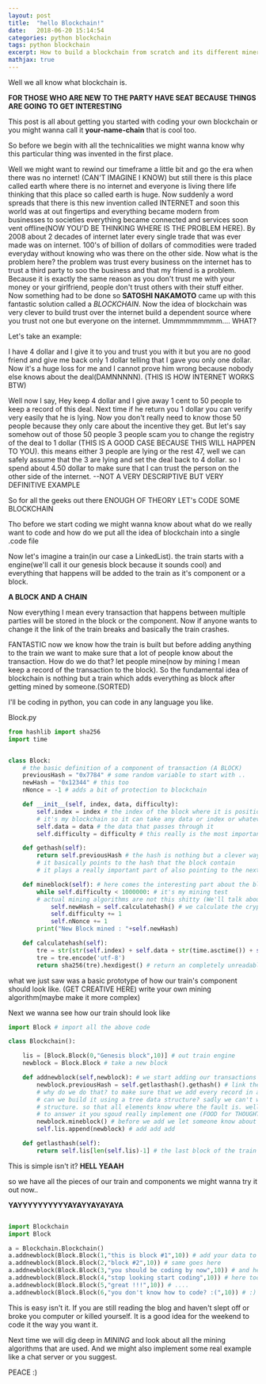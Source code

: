 ```yaml
---
layout: post
title:  "hello Blockchain!"
date:   2018-06-20 15:14:54
categories: python blockchain
tags: python blockchain
excerpt: How to build a blockchain from scratch and its different miners too
mathjax: true
---
```



Well we all know what blockchain is. 

**FOR THOSE WHO ARE NEW TO THE PARTY HAVE SEAT BECAUSE THINGS ARE GOING TO GET INTERESTING**

This post is all about getting you started with coding your own blockchain or you might wanna call it **your-name-chain** that is cool too.

So before we begin with all the technicalities we might wanna know why this particular thing was invented in the first place.

Well we might want to rewind our timeframe a little bit and go the era when there was no internet! (CAN'T IMAGINE I KNOW) but still there is this place called earth where there is no internet and everyone is living there life thinking that this place so called earth is huge. Now suddenly a word spreads that there is this new invention called INTERNET and soon this world was at out fingertips and everything became modern from businesses to societies everything became connected and services soon vent offline(NOW YOU'D BE THINKING WHERE IS THE PROBLEM HERE). By 2008 about 2 decades of internet later every single trade that was ever made was on internet. 100's of billion of dollars of commodities were traded everyday without knowing who was there on the other side. Now what is the problem here? the problem was trust every business on the internet has to trust a third party to soo the business and that my friend is a problem. Because it is exactly the same reason as you don't trust me with your money or your girlfriend, people don't trust others with their stuff either. Now something had to be done so **SATOSHI NAKAMOTO** came up with this fantastic solution called a *BLOCKCHAIN*. Now the idea of blockchain was very clever to build trust over the internet build a dependent source where you trust not one but everyone on the internet. Ummmmmmmmm.... WHAT?

Let's take an example:

I have 4 dollar and I give it to you and trust you with it but you are no good friend and give me back only 1 dollar telling that I gave you only one dollar. Now it's a huge loss for me and I cannot prove him wrong because nobody else knows about the deal(DAMNNNNN). (THIS IS HOW INTERNET WORKS BTW)

Well now I say, Hey keep 4 dollar and I give away 1 cent to 50 people to keep a record of this deal. Next time if he return you 1 dollar you can verify very easily that he is lying. Now you don't really need to know those 50 people because they only care about the incentive they get. But let's say somehow out of those 50 people 3 people scam you to change the registry of the deal to 1 dollar (THIS IS A GOOD CASE BECAUSE THIS WILL HAPPEN TO YOU). this means either 3 people are lying or the rest 47, well we can safely assume that the 3 are lying and set the deal back to 4 dollar. so I spend about 4.50 dollar to make sure that I can trust the person on the other side of the internet. --NOT A VERY DESCRIPTIVE BUT VERY DEFINITIVE EXAMPLE

So for all the geeks out there ENOUGH OF THEORY LET's CODE SOME BLOCKCHAIN

Tho before we start coding we might wanna know about what do we really want to code and how do we put all the idea of blockchain into a single .code file

Now let's imagine a train(in our case a LinkedList). the train starts with a engine(we'll call it our genesis block because it sounds cool) and everything that happens will be added to the train as it's component or a block. 

**A BLOCK AND A CHAIN**

Now everything I mean every transaction that happens between multiple parties will be stored in the block or the component. Now if anyone wants to change it the link of the train breaks and basically the train crashes.

FANTASTIC now we know how the train is built but before adding anything to the train we want to make sure that a lot of people know about the transaction. How do we do that? let people mine(now by mining I mean keep a record of the transaction to the block). So the fundamental idea of blockchain is nothing but a train which adds everything as block after getting mined by someone.(SORTED)

I'll be coding in python, you can code in any language you like.

Block.py
```python
from hashlib import sha256
import time


class Block:
    # the basic definition of a component of transaction (A BLOCK)
    previousHash = "0x7784" # some random variable to start with ..
    newHash = "0x12344" # this too
    nNonce = -1 # adds a bit of protection to blockchain

    def __init__(self, index, data, difficulty):
        self.index = index # the index of the block where it is positioned in the train
        # it's my blockchain so it can take any data or index or whatever suits my need of my blockchain
        self.data = data # the data that passes through it 
        self.difficulty = difficulty # this really is the most important part we'll talk about it in detail

    def gethash(self):
        return self.previousHash # the hash is nothing but a clever way to hide inormation from humans
        # it basically points to the hash that the block contain
        # it plays a really important part of also pointing to the next block

    def mineblock(self): # here comes the interesting part about the blockchain
        while self.difficulty < 1000000: # it's my mining test 
        # actual mining algorithms are not this shitty (We'll talk about that in details)
            self.newHash = self.calculatehash() # we calculate the cryptic HASH
            self.difficulty += 1
            self.nNonce += 1
        print("New Block mined : "+self.newHash)

    def calculatehash(self):
        tre = str(str(self.index) + self.data + str(time.asctime()) + self.previousHash + str(self.nNonce))
        tre = tre.encode('utf-8')
        return sha256(tre).hexdigest() # return an completely unreadable hexcode 

```

what we just saw was a basic prototype of how our train's component should look like. (GET CREATIVE HERE)
write your own mining algorithm(maybe make it more complex)

Next we wanna see how our train should look like 


```python 
import Block # import all the above code 

class Blockchain():

    lis = [Block.Block(0,"Genesis block",10)] # out train engine 
    newblock = Block.Block # take a new block

    def addnewblock(self,newblock): # we start adding our transactions to our train
        newblock.previousHash = self.getlasthash().gethash() # link the last transaction to the new one
        # why do we do that? to make sure that we add every record in a seqeuntial way 
        # can we build it using a tree data structure? sadly we can't we want a element dependent data 
        # structure. so that all elements know where the fault is. well we can do that with a tree too
        # to answer it you sgoud really implement one (FOOD for THOUGHT)
        newblock.mineblock() # before we add we let someone know about it 
        self.lis.append(newblock) # add add add

    def getlasthash(self):
        return self.lis[len(self.lis)-1] # the last block of the train

```

This is simple isn't it? **HELL YEAAH**

so we have all the pieces of our train and components we might wanna try it out now..


**YAYYYYYYYYYYAYAYYAYAYAYA**

```python

import Blockchain
import Block

a = Blockchain.Blockchain()
a.addnewblock(Block.Block(1,"this is block #1",10)) # add your data to the block
a.addnewblock(Block.Block(2,"block #2",10)) # same goes here 
a.addnewblock(Block.Block(3,"you should be coding by now",10)) # and here
a.addnewblock(Block.Block(4,"stop looking start coding",10)) # here too
a.addnewblock(Block.Block(5,"great !!!",10)) # .... 
a.addnewblock(Block.Block(6,"you don't know how to code? :(",10)) # :)
```

This is easy isn't it. 
If you are still reading the blog and haven't slept off or broke you computer or killed yourself. It is a good idea for the weekend to code it the way you want it. 

Next time we will dig deep in *MINING* and look about all the mining algorithms that are used.
And we might also implement some real example like a chat server or you suggest.


PEACE :)

